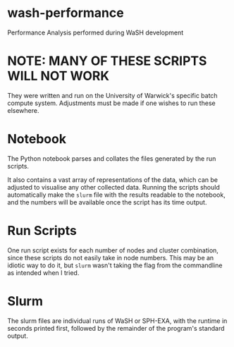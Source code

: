 # wash-performance
Performance Analysis performed during WaSH development

# NOTE: MANY OF THESE SCRIPTS WILL NOT WORK
They were written and run on the University of Warwick's specific batch compute system. Adjustments must be made if one wishes to run these elsewhere.

# Notebook
The Python notebook parses and collates the files generated by the run scripts.

It also contains a vast array of representations of the data, which can be adjusted to visualise any other collected data. Running the scripts should automatically make the `slurm` file with the results readable to the notebook, and the numbers will be available once the script has its time output.

# Run Scripts
One run script exists for each number of nodes and cluster combination, since these scripts do not easily take in node numbers. This may be an idiotic way to do it, but `slurm` wasn't taking the flag from the commandline as intended when I tried.

# Slurm
The slurm files are individual runs of WaSH or SPH-EXA, with the runtime in seconds printed first, followed by the remainder of the program's standard output.

